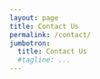 ```yaml
---
layout: page
title: Contact Us
permalink: /contact/
jumbotron: 
  title: Contact Us
  #tagline: ...
---
```


